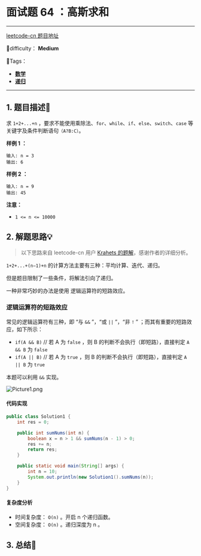 # 面试题 64 ：高斯求和

---

[leetcode-cn 题目地址](https://leetcode-cn.com/problems/qiu-12n-lcof/)

📗difficulty：	**Medium** 

🎯Tags：

+ **[数学](https://leetcode-cn.com/tag/math/)**
+ **[递归](https://leetcode-cn.com/tag/recursion/)**
---

## 1. 题目描述📃

 求 `1+2+...+n` ，要求不能使用乘除法、`for`、`while`、`if`、`else`、`switch`、`case` 等关键字及条件判断语句`（A?B:C）`。

**样例 1 ：**

```
输入: n = 3
输出: 6
```



**样例 2 ：**

```
输入: n = 9
输出: 45
```



**注意：**

+ `1 <= n <= 10000`

## 2. 解题思路💡

> 以下思路来自 leetcode-cn 用户 [Krahets 的题解](https://leetcode-cn.com/problems/qiu-12n-lcof/solution/mian-shi-ti-64-qiu-1-2-nluo-ji-fu-duan-lu-qing-xi-/)，感谢作者的详细分析。
>

`1+2+...+(n−1)+n` 的计算方法主要有三种：平均计算、迭代、递归。

但是题目限制了一些条件，将解法引向了递归。



一种非常巧妙的办法是使用 逻辑运算符的短路效应。

### 逻辑运算符的短路效应

常见的逻辑运算符有三种，即 “与 `&&` ”，“或 `||` ”，“非 `!` ” ；而其有重要的短路效应，如下所示：

+ `if(A && B)`  // 若 A 为 `false` ，则 B 的判断不会执行（即短路），直接判定 `A && B` 为 `false`
+ `if(A || B)` // 若 A 为 `true` ，则 B 的判断不会执行（即短路），直接判定 `A || B` 为 `true`

本题可以利用 `&&` 实现。

![Picture1.png](https://assets.ryantech.ltd/2d25bb3aec987712b717f7954d93494beb0a3e352acee486b3ce58bce60ee07c-Picture1.png)



#### 代码实现

```java
public class Solution1 {
    int res = 0;

    public int sumNums(int n) {
        boolean x = n > 1 && sumNums(n - 1) > 0;
        res += n;
        return res;
    }

    public static void main(String[] args) {
        int n = 10;
        System.out.println(new Solution1().sumNums(n));
    }
}
```



#### 复杂度分析

+ 时间复杂度： `O(n)` 。开启 n 个递归函数。
+ 空间复杂度： `O(n)` 。递归深度为 n 。



## 3. 总结🎯

